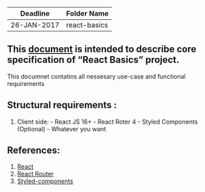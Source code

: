 Deadline         | Folder Name
-----------------|---------
26-JAN-2017      | react-basics


## This [document](https://drive.google.com/file/d/1VBW12xFT0lm55dnwKI2vazhv1B-hsHrn/view?usp=sharing) is intended to describe core specification of “React Basics” project. 

This documnet contatins all nessesary use-case and functional requirements

## Structural requirements :
  1. Client side:
    - React JS 16+
    - React Roter 4
    - Styled Components (Optional)
    - Whatever you want

## References:
1. [React](https://reactjs.org/)
2. [React Router](https://reacttraining.com/react-router/web/guides/philosophy)
3. [Styled-components](https://www.styled-components.com/docs/basics) 
